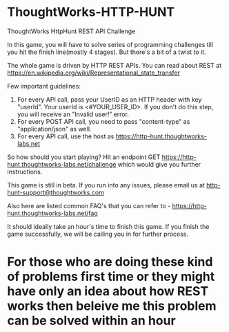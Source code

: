 # ThoughtWorks-HTTP-HUNT
ThoughtWorks HttpHunt REST API Challenge

In this game, you will have to solve series of programming challenges till you hit the finish line(mostly 4 stages). But there's a bit of a twist to it.

The whole game is driven by HTTP REST APIs. You can read about REST at 
https://en.wikipedia.org/wiki/Representational_state_transfer 

Few important guidelines:
  1.	For every API call, pass your UserID as an HTTP header with key "userId". Your userId is <#YOUR_USER_ID>. If you don't do this step,       you will receive an "Invalid user!” error.
  2.	For every POST API call, you need to pass "content-type" as "application/json" as well.
  3.	For every API call, use the host as https://http-hunt.thoughtworks-labs.net

So how should you start playing?
  Hit an endpoint GET https://http-hunt.thoughtworks-labs.net/challenge which would give you further instructions.

  This game is still in beta. If you run into any issues, please email us at http-hunt-support@thoughtworks.com 
  
  Also here are listed common FAQ's that you can refer to - https://http-hunt.thoughtworks-labs.net/faq 

  It should ideally take an hour's time to finish this game. If you finish the game successfully, we will be calling you in for further     process.
  
  # For those who are doing these kind of problems first time or they might have only an idea about how REST works then beleive me this problem can be solved within an hour
